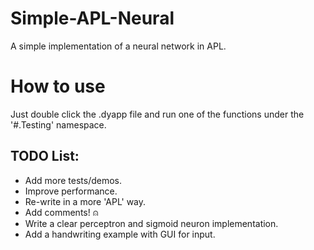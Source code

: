 # Simple-APL-Neural
A simple implementation of a neural network in APL.

# How to use
Just double click the .dyapp file and run one of the functions under the '#.Testing' namespace.

## TODO List:
- Add more tests/demos.
- Improve performance.
- Re-write in a more 'APL' way.
- Add comments! ⍝
- Write a clear perceptron and sigmoid neuron implementation.
- Add a handwriting example with GUI for input.

